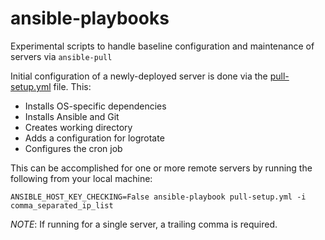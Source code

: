 # ansible-playbooks

Experimental scripts to handle baseline configuration and maintenance of servers via `ansible-pull`

Initial configuration of a newly-deployed server is done via the [pull-setup.yml](pull-setup.yml) file. This:

- Installs OS-specific dependencies
- Installs Ansible and Git
- Creates working directory
- Adds a configuration for logrotate
- Configures the cron job

This can be accomplished for one or more remote servers by running the following from your local machine:

```
ANSIBLE_HOST_KEY_CHECKING=False ansible-playbook pull-setup.yml -i comma_separated_ip_list
```

_NOTE_: If running for a single server, a trailing comma is required.
